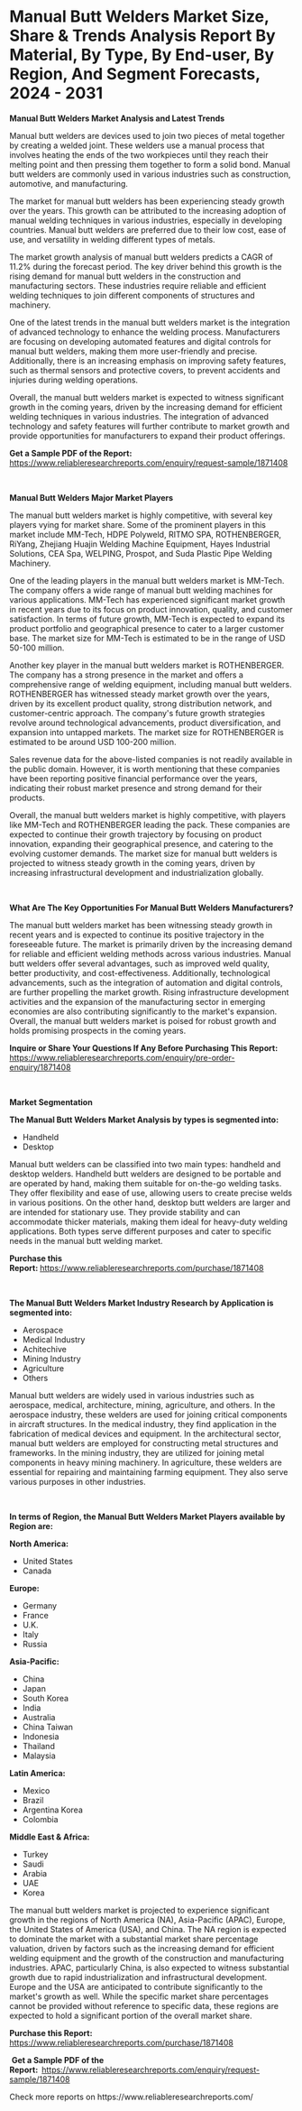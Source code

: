 <p><h1>Manual Butt Welders Market Size, Share & Trends Analysis Report By Material, By Type, By End-user, By Region, And Segment Forecasts, 2024 - 2031</h1></p><p><strong>Manual Butt Welders Market Analysis and Latest Trends</strong></p>
<p><p>Manual butt welders are devices used to join two pieces of metal together by creating a welded joint. These welders use a manual process that involves heating the ends of the two workpieces until they reach their melting point and then pressing them together to form a solid bond. Manual butt welders are commonly used in various industries such as construction, automotive, and manufacturing.</p><p>The market for manual butt welders has been experiencing steady growth over the years. This growth can be attributed to the increasing adoption of manual welding techniques in various industries, especially in developing countries. Manual butt welders are preferred due to their low cost, ease of use, and versatility in welding different types of metals.</p><p>The market growth analysis of manual butt welders predicts a CAGR of 11.2% during the forecast period. The key driver behind this growth is the rising demand for manual butt welders in the construction and manufacturing sectors. These industries require reliable and efficient welding techniques to join different components of structures and machinery.</p><p>One of the latest trends in the manual butt welders market is the integration of advanced technology to enhance the welding process. Manufacturers are focusing on developing automated features and digital controls for manual butt welders, making them more user-friendly and precise. Additionally, there is an increasing emphasis on improving safety features, such as thermal sensors and protective covers, to prevent accidents and injuries during welding operations.</p><p>Overall, the manual butt welders market is expected to witness significant growth in the coming years, driven by the increasing demand for efficient welding techniques in various industries. The integration of advanced technology and safety features will further contribute to market growth and provide opportunities for manufacturers to expand their product offerings.</p></p>
<p><strong>Get a Sample PDF of the Report:&nbsp;</strong> <a href="https://www.reliableresearchreports.com/enquiry/request-sample/1871408">https://www.reliableresearchreports.com/enquiry/request-sample/1871408</a></p>
<p>&nbsp;</p>
<p><strong>Manual Butt Welders Major Market Players</strong></p>
<p><p>The manual butt welders market is highly competitive, with several key players vying for market share. Some of the prominent players in this market include MM-Tech, HDPE Polyweld, RITMO SPA, ROTHENBERGER, RiYang, Zhejiang Huajin Welding Machine Equipment, Hayes Industrial Solutions, CEA Spa, WELPING, Prospot, and Suda Plastic Pipe Welding Machinery.</p><p>One of the leading players in the manual butt welders market is MM-Tech. The company offers a wide range of manual butt welding machines for various applications. MM-Tech has experienced significant market growth in recent years due to its focus on product innovation, quality, and customer satisfaction. In terms of future growth, MM-Tech is expected to expand its product portfolio and geographical presence to cater to a larger customer base. The market size for MM-Tech is estimated to be in the range of USD 50-100 million.</p><p>Another key player in the manual butt welders market is ROTHENBERGER. The company has a strong presence in the market and offers a comprehensive range of welding equipment, including manual butt welders. ROTHENBERGER has witnessed steady market growth over the years, driven by its excellent product quality, strong distribution network, and customer-centric approach. The company's future growth strategies revolve around technological advancements, product diversification, and expansion into untapped markets. The market size for ROTHENBERGER is estimated to be around USD 100-200 million.</p><p>Sales revenue data for the above-listed companies is not readily available in the public domain. However, it is worth mentioning that these companies have been reporting positive financial performance over the years, indicating their robust market presence and strong demand for their products.</p><p>Overall, the manual butt welders market is highly competitive, with players like MM-Tech and ROTHENBERGER leading the pack. These companies are expected to continue their growth trajectory by focusing on product innovation, expanding their geographical presence, and catering to the evolving customer demands. The market size for manual butt welders is projected to witness steady growth in the coming years, driven by increasing infrastructural development and industrialization globally.</p></p>
<p>&nbsp;</p>
<p><strong>What Are The Key Opportunities For Manual Butt Welders Manufacturers?</strong></p>
<p><p>The manual butt welders market has been witnessing steady growth in recent years and is expected to continue its positive trajectory in the foreseeable future. The market is primarily driven by the increasing demand for reliable and efficient welding methods across various industries. Manual butt welders offer several advantages, such as improved weld quality, better productivity, and cost-effectiveness. Additionally, technological advancements, such as the integration of automation and digital controls, are further propelling the market growth. Rising infrastructure development activities and the expansion of the manufacturing sector in emerging economies are also contributing significantly to the market's expansion. Overall, the manual butt welders market is poised for robust growth and holds promising prospects in the coming years.</p></p>
<p><strong>Inquire or Share Your Questions If Any Before Purchasing This Report:</strong> <a href="https://www.reliableresearchreports.com/enquiry/pre-order-enquiry/1871408">https://www.reliableresearchreports.com/enquiry/pre-order-enquiry/1871408</a></p>
<p>&nbsp;</p>
<p><strong>Market Segmentation</strong></p>
<p><strong>The Manual Butt Welders Market Analysis by types is segmented into:</strong></p>
<p><ul><li>Handheld</li><li>Desktop</li></ul></p>
<p><p>Manual butt welders can be classified into two main types: handheld and desktop welders. Handheld butt welders are designed to be portable and are operated by hand, making them suitable for on-the-go welding tasks. They offer flexibility and ease of use, allowing users to create precise welds in various positions. On the other hand, desktop butt welders are larger and are intended for stationary use. They provide stability and can accommodate thicker materials, making them ideal for heavy-duty welding applications. Both types serve different purposes and cater to specific needs in the manual butt welding market.</p></p>
<p><strong>Purchase this Report:&nbsp;</strong><a href="https://www.reliableresearchreports.com/purchase/1871408">https://www.reliableresearchreports.com/purchase/1871408</a></p>
<p>&nbsp;</p>
<p><strong>The Manual Butt Welders Market Industry Research by Application is segmented into:</strong></p>
<p><ul><li>Aerospace</li><li>Medical Industry</li><li>Achitechive</li><li>Mining Industry</li><li>Agriculture</li><li>Others</li></ul></p>
<p><p>Manual butt welders are widely used in various industries such as aerospace, medical, architecture, mining, agriculture, and others. In the aerospace industry, these welders are used for joining critical components in aircraft structures. In the medical industry, they find application in the fabrication of medical devices and equipment. In the architectural sector, manual butt welders are employed for constructing metal structures and frameworks. In the mining industry, they are utilized for joining metal components in heavy mining machinery. In agriculture, these welders are essential for repairing and maintaining farming equipment. They also serve various purposes in other industries.</p></p>
<p>&nbsp;</p>
<p><strong>In terms of Region, the Manual Butt Welders Market Players available by Region are:</strong></p>
<p>
    <p> <strong> North America: </strong>
        <ul>
            <li>United States</li>
            <li>Canada</li>
        </ul>
        </p> 
    <p> <strong> Europe: </strong>
        <ul>
            <li>Germany</li>
            <li>France</li>
            <li>U.K.</li>
            <li>Italy</li>
            <li>Russia</li>
        </ul>
        </p> 
    <p> <strong> Asia-Pacific: </strong>
        <ul>
            <li>China</li>
            <li>Japan</li>
            <li>South Korea</li>
            <li>India</li>
            <li>Australia</li>
            <li>China Taiwan</li>
            <li>Indonesia</li>
            <li>Thailand</li>
            <li>Malaysia</li>
        </ul>
        </p> 
    <p> <strong> Latin America: </strong>
        <ul>
            <li>Mexico</li>
            <li>Brazil</li>
            <li>Argentina Korea</li>
            <li>Colombia</li>
        </ul>
        </p> 
    <p> <strong> Middle East & Africa: </strong>
        <ul>
            <li>Turkey</li>
            <li>Saudi</li>
            <li>Arabia</li>
            <li>UAE</li>
            <li>Korea</li>
        </ul>
    </p>
    </p>
<p><p>The manual butt welders market is projected to experience significant growth in the regions of North America (NA), Asia-Pacific (APAC), Europe, the United States of America (USA), and China. The NA region is expected to dominate the market with a substantial market share percentage valuation, driven by factors such as the increasing demand for efficient welding equipment and the growth of the construction and manufacturing industries. APAC, particularly China, is also expected to witness substantial growth due to rapid industrialization and infrastructural development. Europe and the USA are anticipated to contribute significantly to the market's growth as well. While the specific market share percentages cannot be provided without reference to specific data, these regions are expected to hold a significant portion of the overall market share.</p></p>
<p><strong>Purchase this Report: </strong><a href="https://www.reliableresearchreports.com/purchase/1871408">https://www.reliableresearchreports.com/purchase/1871408</a></p>
<p>&nbsp;<strong>Get a Sample PDF of the Report:&nbsp;&nbsp;</strong><a href="https://www.reliableresearchreports.com/enquiry/request-sample/1871408">https://www.reliableresearchreports.com/enquiry/request-sample/1871408</a></p>
<p><strong></strong></p>
<p>Check more reports on https://www.reliableresearchreports.com/</p>